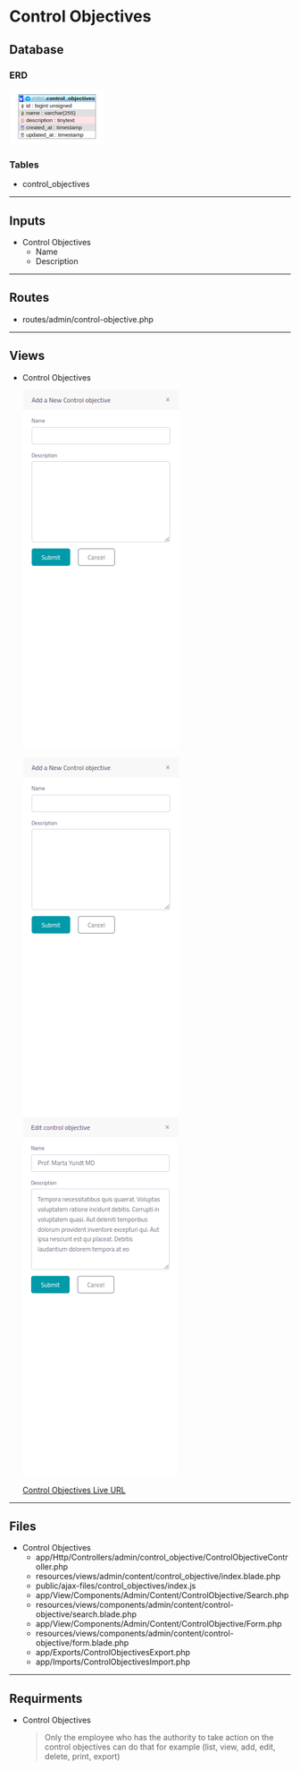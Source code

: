 # Control Objectives

## Database
### ERD
![Figure 1-1](/__OOAD/module_notes/control/objective/objective.png "Figure 1-1")

### Tables
* control_objectives
---
## Inputs
- Control Objectives
    * Name
    * Description
---
## Routes
- routes/admin/control-objective.php
---
## Views

- Control Objectives

    ![Figure 1-2](/__OOAD/module_notes/control/objective/objective_create.png "Figure 1-2")

    ![Figure 1-3](/__OOAD/module_notes/control/objective/objective_create.png "Figure 1-3")
    ![Figure 1-4](/__OOAD/module_notes/control/objective/objective_edit.png "Figure 1-4")


    [Control Objectives Live URL](https://advancedcontrols.sa/grc/public/admin/control-objectives)
---
## Files
- Control Objectives
    * app/Http/Controllers/admin/control_objective/ControlObjectiveController.php
    * resources/views/admin/content/control_objective/index.blade.php
    * public/ajax-files/control_objectives/index.js
    * app/View/Components/Admin/Content/ControlObjective/Search.php
    * resources/views/components/admin/content/control-objective/search.blade.php
    * app/View/Components/Admin/Content/ControlObjective/Form.php
    * resources/views/components/admin/content/control-objective/form.blade.php
    * app/Exports/ControlObjectivesExport.php
    * app/Imports/ControlObjectivesImport.php
---
## Requirments
- Control Objectives
    > Only the employee who has the authority to take action on the control objectives can do that for example (list, view, add, edit, delete, print, export)